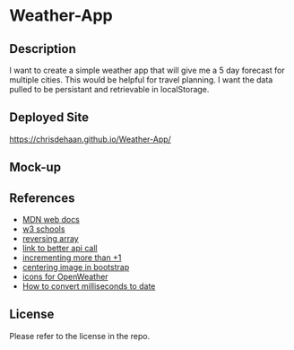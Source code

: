 # Weather-App

## Description

I want to create a simple weather app that will give me a 5 day forecast for multiple cities. This would be helpful for travel planning. I want the data pulled to be persistant and retrievable in localStorage.

## Deployed Site

https://chrisdehaan.github.io/Weather-App/

## Mock-up



## References

- <a href="https://developer.mozilla.org/en-US/">MDN web docs</a>
- <a href ="https://www.w3schools.com/">w3 schools</a>
- <a href ="https://developer.mozilla.org/en-US/docs/Web/JavaScript/Reference/Global_Objects/Array/reverse">reversing array</a>
- <a href ="https://stackoverflow.com/questions/59935038/openweathermap-api-forecast-for-only-days">link to better api call</a>
- <a href ="https://stackoverflow.com/questions/12809776/can-a-for-loop-increment-decrement-by-more-than-one">incrementing more than +1</a>
- <a href ="https://stackoverflow.com/questions/43226511/how-can-i-center-an-image-in-bootstrap">centering image in bootstrap</a>
- <a href ="https://openweathermap.org/weather-conditions">icons for OpenWeather</a>
- <a href ="https://www.geeksforgeeks.org/how-to-convert-milliseconds-to-date-in-javascript/">How to convert milliseconds to date</a>

## License

Please refer to the license in the repo.